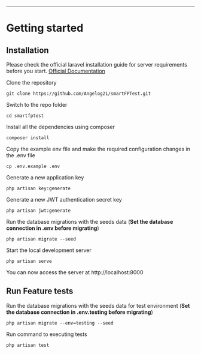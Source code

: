 ----------

# Getting started

## Installation

Please check the official laravel installation guide for server requirements before you start. [Official Documentation](https://laravel.com/docs/10.x/installation)

Clone the repository

    git clone https://github.com/Angelog21/smartFPTest.git

Switch to the repo folder

    cd smartfptest

Install all the dependencies using composer

    composer install

Copy the example env file and make the required configuration changes in the .env file

    cp .env.example .env

Generate a new application key

    php artisan key:generate

Generate a new JWT authentication secret key

    php artisan jwt:generate

Run the database migrations with the seeds data (**Set the database connection in .env before migrating**)

    php artisan migrate --seed

Start the local development server

    php artisan serve

You can now access the server at http://localhost:8000

## Run Feature tests

Run the database migrations with the seeds data for test environment (**Set the database connection in .env.testing before migrating**)

    php artisan migrate --env=testing --seed

Run command to executing tests

    php artisan test

